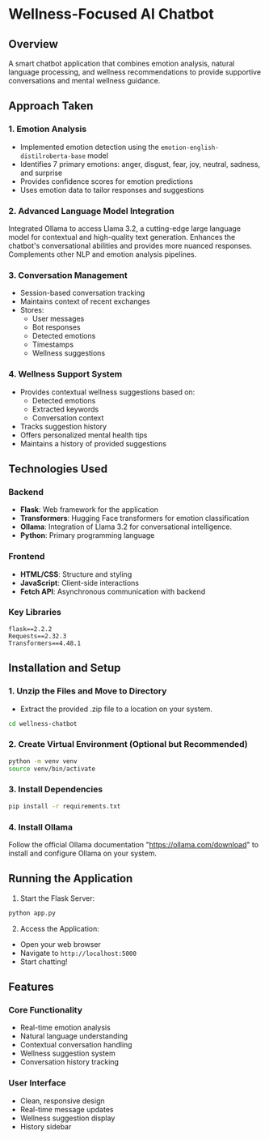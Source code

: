 # Wellness-Focused AI Chatbot

## Overview
A smart chatbot application that combines emotion analysis, natural language processing, and wellness recommendations to provide supportive conversations and mental wellness guidance.

## Approach Taken

### 1. Emotion Analysis
- Implemented emotion detection using the `emotion-english-distilroberta-base` model
- Identifies 7 primary emotions: anger, disgust, fear, joy, neutral, sadness, and surprise
- Provides confidence scores for emotion predictions
- Uses emotion data to tailor responses and suggestions

### 2. Advanced Language Model Integration
Integrated Ollama to access Llama 3.2, a cutting-edge large language model for contextual and high-quality text generation.
Enhances the chatbot's conversational abilities and provides more nuanced responses.
Complements other NLP and emotion analysis pipelines.

### 3. Conversation Management
- Session-based conversation tracking
- Maintains context of recent exchanges
- Stores:
  - User messages
  - Bot responses
  - Detected emotions
  - Timestamps
  - Wellness suggestions

### 4. Wellness Support System
- Provides contextual wellness suggestions based on:
  - Detected emotions
  - Extracted keywords
  - Conversation context
- Tracks suggestion history
- Offers personalized mental health tips
- Maintains a history of provided suggestions

## Technologies Used

### Backend
- **Flask**: Web framework for the application
- **Transformers**: Hugging Face transformers for emotion classification
- **Ollama**: Integration of Llama 3.2 for conversational intelligence.
- **Python**: Primary programming language

### Frontend
- **HTML/CSS**: Structure and styling
- **JavaScript**: Client-side interactions
- **Fetch API**: Asynchronous communication with backend

### Key Libraries
```plaintext
flask==2.2.2
Requests==2.32.3
Transformers==4.48.1
```

## Installation and Setup

### 1. Unzip the Files and Move to Directory
- Extract the provided .zip file to a location on your system.
```bash
cd wellness-chatbot
```

### 2. Create Virtual Environment (Optional but Recommended)
```bash
python -m venv venv
source venv/bin/activate
```

### 3. Install Dependencies
```bash
pip install -r requirements.txt
```
### 4. Install Ollama
Follow the official Ollama documentation "https://ollama.com/download" to install and configure Ollama on your system.


## Running the Application

1. Start the Flask Server:
```bash
python app.py
```

2. Access the Application:
- Open your web browser
- Navigate to `http://localhost:5000`
- Start chatting!

## Features

### Core Functionality
- Real-time emotion analysis
- Natural language understanding
- Contextual conversation handling
- Wellness suggestion system
- Conversation history tracking

### User Interface
- Clean, responsive design
- Real-time message updates
- Wellness suggestion display
- History sidebar
